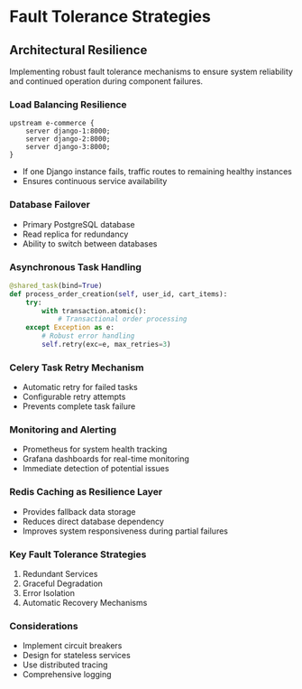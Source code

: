 # Fault Tolerance Strategies

## Architectural Resilience
Implementing robust fault tolerance mechanisms to ensure system reliability and continued operation during component failures.

### Load Balancing Resilience
```nginx
upstream e-commerce {
    server django-1:8000;
    server django-2:8000;
    server django-3:8000;
}
```
- If one Django instance fails, traffic routes to remaining healthy instances
- Ensures continuous service availability

### Database Failover
- Primary PostgreSQL database
- Read replica for redundancy
- Ability to switch between databases

### Asynchronous Task Handling
```python
@shared_task(bind=True)
def process_order_creation(self, user_id, cart_items):
    try:
        with transaction.atomic():
            # Transactional order processing
    except Exception as e:
        # Robust error handling
        self.retry(exc=e, max_retries=3)
```

### Celery Task Retry Mechanism
- Automatic retry for failed tasks
- Configurable retry attempts
- Prevents complete task failure

### Monitoring and Alerting
- Prometheus for system health tracking
- Grafana dashboards for real-time monitoring
- Immediate detection of potential issues

### Redis Caching as Resilience Layer
- Provides fallback data storage
- Reduces direct database dependency
- Improves system responsiveness during partial failures

### Key Fault Tolerance Strategies
1. Redundant Services
2. Graceful Degradation
3. Error Isolation
4. Automatic Recovery Mechanisms

### Considerations
- Implement circuit breakers
- Design for stateless services
- Use distributed tracing
- Comprehensive logging
